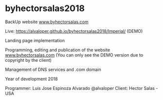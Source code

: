 # byhectorsalas2018
BackUp website www.byhectorsalas.com 

Live: https://alvaloper.github.io/byhectorsalas2018/Imperial/ (DEMO)

Landing page implementation

Programming, editing and publication of the website www.byhectorsalas.com (You can only see the DEMO version due to copyright by the client)

Management of DNS services and .com domain

Year of development 2018

Programmer: Luis Jose Espinoza Alvarado @alvaloper
Client: Hector Salas - USA
